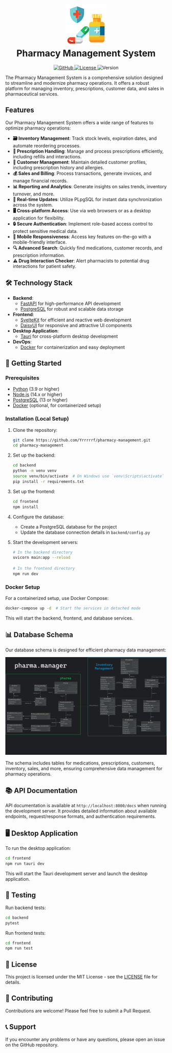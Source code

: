 <h1 align="center">
   <img src="./resources/pharmacy.png" alt="Pharmacy icon" width="128" height="128">
   <div align="center">Pharmacy Management System</div>
</h1>

<p align="center">
  <a href="https://github.com/Yrrrrrf/pharmacy-management">
    <img src="https://img.shields.io/badge/github-pharmacy--management-blue?style=for-the-badge&logo=github" alt="GitHub">
  </a>
  <a href="./LICENSE">
    <img src="https://img.shields.io/badge/license-MIT-green?style=for-the-badge" alt="License">
  </a>
  <a>
    <img src="https://img.shields.io/badge/version-0.2.0-blue?style=for-the-badge" alt="Version">
  </a>
  <!--
  <a href="https://github.com/Yrrrrrf/pharmacy-management/actions">
    <img src="https://img.shields.io/github/workflow/status/Yrrrrrf/pharmacy-management/CI?style=for-the-badge" alt="CI Status">
  </a>
  -->
</p>

The Pharmacy Management System is a comprehensive solution designed to streamline and modernize pharmacy operations. It offers a robust platform for managing inventory, prescriptions, customer data, and sales in pharmaceutical services.

## Features

Our Pharmacy Management System offers a wide range of features to optimize pharmacy operations:

- **🗃️ Inventory Management**: Track stock levels, expiration dates, and automate reordering processes.
- **💊 Prescription Handling**: Manage and process prescriptions efficiently, including refills and interactions.
- **👥 Customer Management**: Maintain detailed customer profiles, including prescription history and allergies.
- **💰 Sales and Billing**: Process transactions, generate invoices, and manage financial records.
- **📊 Reporting and Analytics**: Generate insights on sales trends, inventory turnover, and more.
- **🔄 Real-time Updates**: Utilize PLpgSQL for instant data synchronization across the system.
- **🖥️ Cross-platform Access**: Use via web browsers or as a desktop application for flexibility.
- **🔒 Secure Authentication**: Implement role-based access control to protect sensitive medical data.
- **📱 Mobile Responsiveness**: Access key features on-the-go with a mobile-friendly interface.
- **🔍 Advanced Search**: Quickly find medications, customer records, and prescription information.
- **⚠️ Drug Interaction Checker**: Alert pharmacists to potential drug interactions for patient safety.

## 🛠️ Technology Stack

- **Backend**:
    - [FastAPI](https://fastapi.tiangolo.com/) for high-performance API development
    - [PostgreSQL](https://www.postgresql.org/) for robust and scalable data storage
- **Frontend**:
    - [SvelteKit](https://kit.svelte.dev/) for efficient and reactive web development
    - [DaisyUI](https://daisyui.com/) for responsive and attractive UI components
- **Desktop Application**:
    - [Tauri](https://tauri.app/) for cross-platform desktop development
- **DevOps**:
    - [Docker](https://www.docker.com/) for containerization and easy deployment

## 🚦 Getting Started

### Prerequisites

- [Python](https://www.python.org/) (3.9 or higher)
- [Node.js](https://nodejs.org/) (14.x or higher)
- [PostgreSQL](https://www.postgresql.org/) (13 or higher)
- [Docker](https://www.docker.com/) (optional, for containerized setup)

### Installation (Local Setup)

1. Clone the repository:
   ```bash
   git clone https://github.com/Yrrrrrf/pharmacy-management.git
   cd pharmacy-management
   ```

2. Set up the backend:
   ```bash
   cd backend
   python -m venv venv
   source venv/bin/activate  # On Windows use `venv\Scripts\activate`
   pip install -r requirements.txt
   ```

3. Set up the frontend:
   ```bash
   cd frontend
   npm install
   ```

4. Configure the database:
   - Create a PostgreSQL database for the project
   - Update the database connection details in `backend/config.py`

5. Start the development servers:
   ```bash
   # In the backend directory
   uvicorn main:app --reload

   # In the frontend directory
   npm run dev
   ```

### Docker Setup

For a containerized setup, use Docker Compose:

```bash
docker-compose up -d  # Start the services in detached mode
```

This will start the backend, frontend, and database services.

## 📊 Database Schema

Our database schema is designed for efficient pharmacy data management:

![Database Schema](./resources/db_erd.png "Pharmacy Management Database Schema")

The schema includes tables for medications, prescriptions, customers, inventory, sales, and more, ensuring comprehensive data management for pharmacy operations.

## 📚 API Documentation

API documentation is available at `http://localhost:8000/docs` when running the development server. It provides detailed information about available endpoints, request/response formats, and authentication requirements.

## 🖥️ Desktop Application

To run the desktop application:

```bash
cd frontend
npm run tauri dev
```

This will start the Tauri development server and launch the desktop application.

## 🧪 Testing

Run backend tests:
```bash
cd backend
pytest
```

Run frontend tests:
```bash
cd frontend
npm run test
```

## 📄 License

This project is licensed under the MIT License - see the [LICENSE](LICENSE) file for details.

## 🤝 Contributing

Contributions are welcome! Please feel free to submit a Pull Request.

## 📞 Support

If you encounter any problems or have any questions, please open an issue on the GitHub repository.
